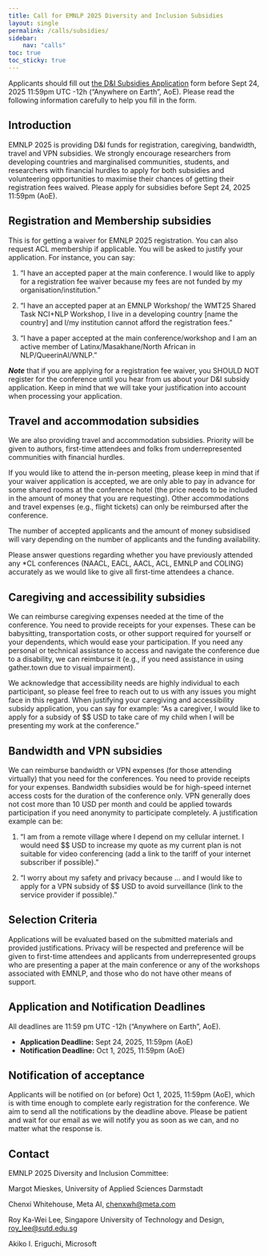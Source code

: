 ```yaml
---
title: Call for EMNLP 2025 Diversity and Inclusion Subsidies
layout: single
permalink: /calls/subsidies/
sidebar: 
    nav: "calls"
toc: true
toc_sticky: true
---
```


Applicants should fill out [the D&I Subsidies Application](https://forms.cloud.microsoft/r/hwkYaVR41k) form before Sept 24, 2025 11:59pm UTC -12h (“Anywhere on Earth”, AoE). Please read the following information carefully to help you fill in the form.

## Introduction

EMNLP 2025 is providing D&I funds for registration, caregiving, bandwidth, travel and VPN subsidies. We strongly encourage researchers from developing countries and marginalised communities, students, and researchers with financial hurdles to apply for both subsidies and volunteering opportunities to maximise their chances of getting their registration fees waived. Please apply for subsidies before Sept 24, 2025 11:59pm (AoE).

## Registration and Membership subsidies

This is for getting a waiver for EMNLP 2025 registration. You can also request ACL membership if applicable. You will be asked to justify your application. For instance, you can say:

1) “I have an accepted paper at the main conference. I would like to apply for a registration fee waiver because my fees are not funded by my organisation/institution.”

2) “I have an accepted paper at an EMNLP Workshop/ the WMT25 Shared Task NCI+NLP Workshop, I live in a developing country [name the country] and I/my institution cannot afford the registration fees.”

3) “I have a paper accepted at the main conference/workshop and I am an active member of Latinx/Masakhane/North African in NLP/QueerinAI/WNLP.”

***Note*** that if you are applying for a registration fee waiver, you SHOULD NOT register for the conference until you hear from us about your D&I subsidy application. Keep in mind that we will take your justification into account when processing your application.

## Travel and accommodation subsidies

We are also providing travel and accommodation subsidies. Priority will be given to authors, first-time attendees and folks from underrepresented communities with financial hurdles.

If you would like to attend the in-person meeting, please keep in mind that if your waiver application is accepted, we are only able to pay in advance for some shared rooms at the conference hotel (the price needs to be included in the amount of money that you are requesting). Other accommodations and travel expenses (e.g., flight tickets) can only be reimbursed after the conference.

The number of accepted applicants and the amount of money subsidised will vary depending on the number of applicants and the funding availability.

Please answer questions regarding whether you have previously attended any \*CL conferences (NAACL, EACL, AACL, ACL, EMNLP and COLING) accurately as we would like to give all first-time attendees a chance.

## Caregiving and accessibility subsidies

We can reimburse caregiving expenses needed at the time of the conference. You need to provide receipts for your expenses. These can be babysitting, transportation costs, or other support required for yourself or your dependents, which would ease your participation. If you need any personal or technical assistance to access and navigate the conference due to a disability, we can reimburse it (e.g., if you need assistance in using gather.town due to visual impairment).

We acknowledge that accessibility needs are highly individual to each participant, so please feel free to reach out to us with any issues you might face in this regard. When justifying your caregiving and accessibility subsidy application, you can say for example: “As a caregiver, I would like to apply for a subsidy of $$ USD to take care of my child when I will be presenting my work at the conference.”

## Bandwidth and VPN subsidies

We can reimburse bandwidth or VPN expenses (for those attending virtually) that you need for the conferences. You need to provide receipts for your expenses. Bandwidth subsidies would be for high-speed internet access costs for the duration of the conference only. VPN generally does not cost more than 10 USD per month and could be applied towards participation if you need anonymity to participate completely. A justification example can be:

1) “I am from a remote village where I depend on my cellular internet. I would need $$ USD to increase my quote as my current plan is not suitable for video conferencing (add a link to the tariff of your internet subscriber if possible).”

2) “I worry about my safety and privacy because … and I would like to apply for a VPN subsidy of $$ USD to avoid surveillance (link to the service provider if possible).”

## Selection Criteria

Applications will be evaluated based on the submitted materials and provided justifications. Privacy will be respected and preference will be given to first-time attendees and applicants from underrepresented groups who are presenting a paper at the main conference or any of the workshops associated with EMNLP, and those who do not have other means of support.

## Application and Notification Deadlines

All deadlines are 11:59 pm UTC -12h (“Anywhere on Earth”, AoE).

- **Application Deadline:** Sept 24, 2025, 11:59pm (AoE)  
- **Notification Deadline:** Oct 1, 2025, 11:59pm (AoE)

## Notification of acceptance

Applicants will be notified on (or before) Oct 1, 2025, 11:59pm (AoE), which is with time enough to complete early registration for the conference. We aim to send all the notifications by the deadline above. Please be patient and wait for our email as we will notify you as soon as we can, and no matter what the response is.

## Contact

EMNLP 2025 Diversity and Inclusion Committee:

Margot Mieskes, University of Applied Sciences Darmstadt

Chenxi Whitehouse, Meta AI, chenxwh@meta.com

Roy Ka-Wei Lee, Singapore University of Technology and Design, roy_lee@sutd.edu.sg

Akiko I. Eriguchi, Microsoft